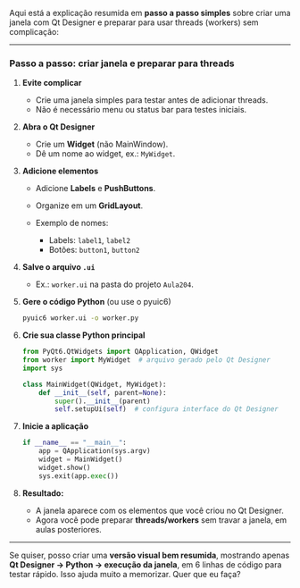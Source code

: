 Aqui está a explicação resumida em **passo a passo simples** sobre criar uma janela com Qt Designer e preparar para usar threads (workers) sem complicação:

---

### Passo a passo: criar janela e preparar para threads

1. **Evite complicar**

   * Crie uma janela simples para testar antes de adicionar threads.
   * Não é necessário menu ou status bar para testes iniciais.

2. **Abra o Qt Designer**

   * Crie um **Widget** (não MainWindow).
   * Dê um nome ao widget, ex.: `MyWidget`.

3. **Adicione elementos**

   * Adicione **Labels** e **PushButtons**.
   * Organize em um **GridLayout**.
   * Exemplo de nomes:

     * Labels: `label1`, `label2`
     * Botões: `button1`, `button2`

4. **Salve o arquivo `.ui`**

   * Ex.: `worker.ui` na pasta do projeto `Aula204`.

5. **Gere o código Python** (ou use o pyuic6)

   ```bash
   pyuic6 worker.ui -o worker.py
   ```

6. **Crie sua classe Python principal**

   ```python
   from PyQt6.QtWidgets import QApplication, QWidget
   from worker import MyWidget  # arquivo gerado pelo Qt Designer
   import sys

   class MainWidget(QWidget, MyWidget):
       def __init__(self, parent=None):
           super().__init__(parent)
           self.setupUi(self)  # configura interface do Qt Designer
   ```

7. **Inicie a aplicação**

   ```python
   if __name__ == "__main__":
       app = QApplication(sys.argv)
       widget = MainWidget()
       widget.show()
       sys.exit(app.exec())
   ```

8. **Resultado:**

   * A janela aparece com os elementos que você criou no Qt Designer.
   * Agora você pode preparar **threads/workers** sem travar a janela, em aulas posteriores.

---

Se quiser, posso criar uma **versão visual bem resumida**, mostrando apenas **Qt Designer → Python → execução da janela**, em 6 linhas de código para testar rápido. Isso ajuda muito a memorizar. Quer que eu faça?
